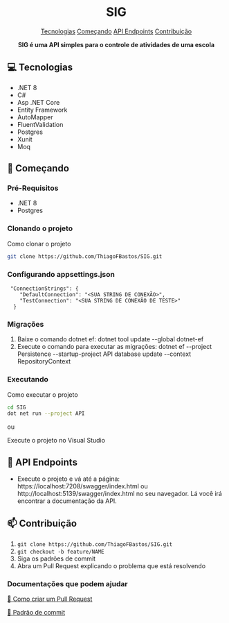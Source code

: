 <h1 align="center" style="font-weight: bold;">SIG</h1>

<p align="center">
    <a href="#tech">Tecnologias</a> 
    <a href="#started">Começando</a>
    <a href="#routes">API Endpoints</a>
    <a href="#contribute">Contribuição</a>
</p>

<p align="center">
    <b>SIG é uma API simples para o controle de atividades de uma escola</b>
</p>

<h2 id="tech">💻 Tecnologias</h2>

- .NET 8
- C#
- Asp .NET Core
- Entity Framework
- AutoMapper
- FluentValidation
- Postgres
- Xunit
- Moq

<h2 id="started">🚀 Começando</h2>

<h3>Pré-Requisitos</h3>

- .NET 8
- Postgres

<h3>Clonando o projeto</h3>

Como clonar o projeto

```bash
git clone https://github.com/ThiagoFBastos/SIG.git
```

<h3>Configurando appsettings.json</h2>

```
 "ConnectionStrings": {
    "DefaultConnection": "<SUA STRING DE CONEXÃO>",
    "TestConnection": "<SUA STRING DE CONEXÃO DE TESTE>"
  }
```

<h3>Migrações</h3>

1. Baixe o comando dotnet ef: dotnet tool update --global dotnet-ef
2. Execute o comando para executar as migrações: dotnet ef --project Persistence --startup-project API database update --context RepositoryContext

<h3>Executando</h3>

Como executar o projeto

```bash
cd SIG
dot net run --project API
```

ou

Execute o projeto no Visual Studio

<h2 id="routes">📍 API Endpoints</h2>

- Execute o projeto e vá até a página: https://localhost:7208/swagger/index.html ou http://localhost:5139/swagger/index.html no seu navegador. Lá você irá encontrar a documentação da API.

<h2 id="contribute">📫 Contribuição</h2>

1. `git clone https://github.com/ThiagoFBastos/SIG.git`
2. `git checkout -b feature/NAME`
3. Siga os padrões de commit
4. Abra um Pull Request explicando o problema que está resolvendo

<h3>Documentações que podem ajudar</h3>

[📝 Como criar um Pull Request](https://www.atlassian.com/br/git/tutorials/making-a-pull-request)

[💾 Padrão de commit](https://gist.github.com/joshbuchea/6f47e86d2510bce28f8e7f42ae84c716)